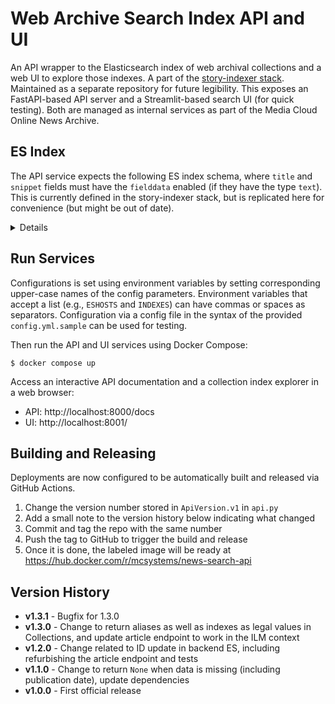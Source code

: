 Web Archive Search Index API and UI
===================================

An API wrapper to the Elasticsearch index of web archival collections and a web UI to explore those
indexes. A part of the [story-indexer stack](https://github.com/mediacloud/story-indexer). Maintained as a
separate repository for future legibility.  This exposes an FastAPI-based API server and a Streamlit-based
search UI (for quick testing). Both are managed as internal services as part of the Media Cloud Online News
Archive.

## ES Index

The API service expects the following ES index schema, where `title` and `snippet` fields must have
the `fielddata` enabled (if they have the type `text`). This is currently defined in the story-indexer
stack, but is replicated here for convenience (but might be out of date).
<details>

```json
{
    "properties": {
        "original_url": {"type": "keyword"},
        "url": {"type": "keyword"},
        "normalized_url": {"type": "keyword"},
        "canonical_domain": {"type": "keyword"},
        "publication_date": {"type": "date", "ignore_malformed": true},
        "language": {"type": "text", "fields": {"keyword": {"type": "keyword"}}},
        "full_language": {"type": "keyword"},
        "text_extraction": {"type": "keyword"},
        "article_title": {
            "type": "text",
            "fields": {"keyword": {"type": "keyword"}}
        },
        "normalized_article_title": {
            "type": "text",
            "fields": {"keyword": {"type": "keyword"}}
        },
        "text_content": {"type": "text", "fields": {"keyword": {"type": "keyword"}}}
    }
}
```

</details>

## Run Services

Configurations is set using environment variables by setting corresponding upper-case names of the
config parameters. Environment variables that accept a list (e.g., `ESHOSTS` and `INDEXES`) can have
commas or spaces as separators. Configuration via a config file in the syntax of the provided
`config.yml.sample` can be used for testing.

Then run the API and UI services using Docker Compose:

```
$ docker compose up
```

Access an interactive API documentation and a collection index explorer in a web browser:

- API: http://localhost:8000/docs
- UI: http://localhost:8001/

## Building and Releasing

Deployments are now configured to be automatically built and released via GitHub Actions.

1. Change the version number stored in `ApiVersion.v1` in `api.py`
2. Add a small note to the version history below indicating what changed
3. Commit and tag the repo with the same number
4. Push the tag to GitHub to trigger the build and release
5. Once it is done, the labeled image will be ready at https://hub.docker.com/r/mcsystems/news-search-api

## Version History
* __v1.3.1__ - Bugfix for 1.3.0
* __v1.3.0__ - Change to return aliases as well as indexes as legal values in Collections, and update article endpoint to work in the ILM context
* __v1.2.0__ - Change related to ID update in backend ES, including refurbishing the article endpoint and tests 
* __v1.1.0__ - Change to return `None` when data is missing (including publication date), update dependencies
* __v1.0.0__ - First official release
